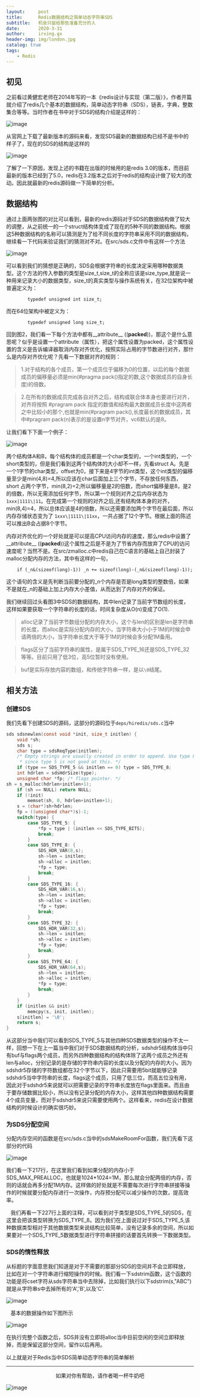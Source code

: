 ```yaml
---
layout:     post
title:      Redis数据结构之简单动态字符串SDS
subtitle:   机会只留给那些准备充分的人
date:       2020-3-31
author:     irving.gx
header-img: img/london.jpg
catalog: true
tags:
    - Redis
---
```



## 初见

之前看过黄健宏老师在2014年写的一本《redis设计与实现（第二版）》，作者开篇就介绍了redis几个基本的数据结构，简单动态字符串（SDS），链表，字典，整数集合等等。当时作者在书中对于SDS的结构介绍是这样的：

 ![image](https://raw.githubusercontent.com/GuoXinsayhello/GuoXinsayhello.github.io/master/img/sds1.jpg)

从官网上下载了最新版本的源码来看，发现SDS最新的数据结构已经不是书中的样子了，现在的SDS的结构是这样的

 ![image](https://raw.githubusercontent.com/GuoXinsayhello/GuoXinsayhello.github.io/master/img/sds2.jpg)
 
了解了一下原因，发现上述的书籍在出版的时候用的是redis 3.0的版本，而目前最新的版本已经到了5.0，redis在3.2版本之后对于redis的结构设计做了较大的改动。因此就最新的redis源码做一下简单的分析。

## 数据结构

通过上面两张图的对比可以看到，最新的redis源码对于SDS的数据结构做了较大的调整，从之前统一的一个struct结构体变成了现在的5种不同的数据结构。根据这5种数据结构的名称可以猜测是为了给不同长度的字符串采用不同的数据结构，继续看一下代码来验证我们的猜测对不对。在src/sds.c文件中有这样一个方法

 ![image](https://raw.githubusercontent.com/GuoXinsayhello/GuoXinsayhello.github.io/master/img/sds3.jpg)

可以看到我们的猜想是正确的，SDS会根据字符串的长度决定采用哪种数据类型。这个方法的传入参数的类型是size_t,size_t的全称应该是size_type,就是说一种用来记录大小的数据类型，size_t的真实类型与操作系统有关，在32位架构中被普遍定义为：

```
        typedef unsigned int size_t;
```
而在64位架构中被定义为：
```
        typedef unsigned long size_t;

```

回到图2，我们看一下每个方法中都有__attribute__ ((__packed__))，那这个是什么意思呢？似乎是设置一个attribute（属性），把这个属性设置为packed，这个属性设置的含义是告诉编译器取消内存对齐优化，按照实际占用的字节数进行对齐，那什么是内存对齐优化呢？先看一下数据对齐的规则：

>  1.对于结构的各个成员，第一个成员位于偏移为0的位置，以后的每个数据成员的偏移量必须是min(#pragma pack()指定的数,这个数据成员的自身长度)的倍数。

>  2.在所有的数据成员完成各自对齐之后，结构或联合体本身也要进行对齐，对齐将按照 #pragram pack 指定的数值和结构最大数据成员长度中这两者之中比较小的那个,也就是min(#pragram pack(),长度最长的数据成员，其中#pragram pack(n)表示的是设置n字节对齐，vc6默认的是8。

让我们看下下面一个例子：

 ![image](https://raw.githubusercontent.com/GuoXinsayhello/GuoXinsayhello.github.io/master/img/sds4.jpg)
 
   两个结构体A和B，每个结构体的成员都是一个char类型的，一个int类型的，一个short类型的，但是我们看到这两个结构体的大小却不一样，先看struct A。先是一个1字节的char类型，offset为0，接下来是4字节的int类型，这个int类型的偏移量至少是min(4,8)=4,所以应该在char后面加上三个字节，不存放任何东西，short 占两个字节，min(8,2)=2;所以偏移量是2的倍数，而short偏移量是8，是2的倍数，所以无需添加任何字节，所以第一个规则对齐之后内存状态为  `1xxx|1111\|11`。在完成第一个规则的对齐之后,还有结构体本身的对齐， min(8,4)=4，所以总体应该是4的倍数，所以还需要添加两个字节在最后面，所以内存存储状态变为了 `1xxx\|1111\|11xx`，一共占据了12个字节。根据上面的陈述可以推出B会占据8个字节。
   
   内存对齐优化的一个好处就是可以提高CPU访问内存的速度，那么redis中设置了__attribute__ ((__packed__))这个属性之后是不是为了节省内存而放弃了CPU的访问速度呢？当然不是。在src/zmalloc.c中redis自己在C语言的基础上自己封装了malloc分配内存的方法，其中有这样的一句，
  
  ```
      if (_n&(sizeof(long)-1)) _n += sizeof(long)-(_n&(sizeof(long)-1)); 

  ```
  这个语句的含义是先判断当前要分配的_n个内存是否是long类型的整数倍，如果不是就在_n的基础上加上内存大小差值，从而达到了内存对齐的保证。
  
  我们继续回过头看图3中SDS的数据结构，其中len记录了当前字节数组的长度，这样如果要获取一个字符串的长度的话，时间复杂度从O(n)变成了O(1).
  
  > alloc记录了当前字节数组分配的内存大小，这个与len的区别是len是字符串的长度，而alloc是实际分配内存的大小，当字符串大小小于1M的时候会申请两倍的大小，当字符串长度大于等于1M的时候会多分配1M备用。
  
  > flags区分了当前字符串的属性，是属于SDS_TYPE_16还是SDS_TYPE_32等等。目前只用了低3位，高5位暂时没有使用。
  
  > buf是实际存放内容的数组，和传统字符串一样，是以`\0`结尾。
  
  
## 相关方法

### 创建SDS

我们先看下创建SDS的源码，这部分的源码位于`deps/hiredis/sds.c`当中

```c
sds sdsnewlen(const void *init, size_t initlen) {
    void *sh;
    sds s;
    char type = sdsReqType(initlen);
    /* Empty strings are usually created in order to append. Use type 8
     * since type 5 is not good at this. */
    if (type == SDS_TYPE_5 && initlen == 0) type = SDS_TYPE_8;
    int hdrlen = sdsHdrSize(type);
    unsigned char *fp; /* flags pointer. */
sh = s_malloc(hdrlen+initlen+1);
    if (sh == NULL) return NULL;
    if (!init)
        memset(sh, 0, hdrlen+initlen+1);
    s = (char*)sh+hdrlen;
    fp = ((unsigned char*)s)-1;
    switch(type) {
        case SDS_TYPE_5: {
            *fp = type | (initlen << SDS_TYPE_BITS);
            break;
        }
        case SDS_TYPE_8: {
            SDS_HDR_VAR(8,s);
            sh->len = initlen;
            sh->alloc = initlen;
            *fp = type;
            break;
        }
        case SDS_TYPE_16: {
            SDS_HDR_VAR(16,s);
            sh->len = initlen;
            sh->alloc = initlen;
            *fp = type;
            break;
        }
        case SDS_TYPE_32: {
            SDS_HDR_VAR(32,s);
            sh->len = initlen;
            sh->alloc = initlen;
            *fp = type;
            break;
        }
        case SDS_TYPE_64: {
            SDS_HDR_VAR(64,s);
            sh->len = initlen;
            sh->alloc = initlen;
            *fp = type;
            break;
        }
    }
    if (initlen && init)
        memcpy(s, init, initlen);
    s[initlen] = '\0';
    return s;
}

```

   从这部分当中我们可以看到SDS_TYPE_5与其他四种SDS数据类型的操作不太一样，回想一下在上一篇当中我们对于SDS数据结构的分析，sdshdr5结构体当中只有buf与flags两个成员，而另外四种数据结构的结构体除了这两个成员之外还有len与alloc，分别记录的是存储的字符串内容的长度以及分配的内存的大小。因为sdshdr5存储的字符数组都在32个字节以下，因此只需要用5bit就能够记录sdshdr5当中字符串的长度，flags这个成员，只用了低三位，而高五位没有用，因此对于sdshdr5来说就可以把需要记录的字符串长度放在flags里面来。而且由于要存储数据比较小，所以没有记录分配的内存大小，这样其他四种数据结构需要4个成员变量，而对于sdshdr5来说只需要使用两个。这样看来，redis在设计数据结构的时候设计的确实很巧妙。
   
  
### 为SDS分配空间

分配内存空间的函数是在src/sds.c当中的sdsMakeRoomFor函数，我们先看下这部分的代码

 ![image](https://raw.githubusercontent.com/GuoXinsayhello/GuoXinsayhello.github.io/master/img/sds5.png)

   我们看一下217行，在这里我们看到如果分配的内存小于SDS_MAX_PREALLOC，也就是1024*1024=1M，那么就会分配两倍的内存，否则的话就会再多分配1M内存。这样做的好处就是不需要每次进行字符串拼接等操作的时候就要分配内存进行一次操作，内存预分配可以减少操作的次数，提高效率。
   
   我们再看一下227行上面的注释，可以看到对于类型是SDS_TYPE_5的SDS，在这里会把该类型转换为SDS_TYPE_8。因为我们在上面说过对于SDS_TYPE_5,该种数据类型相对于其他数据类型来说结构比较简单，没有记录多余的空间，所以如果要对一个SDS_TYPE_5数据类型进行字符串拼接的话要首先转换一下数据类型。

### SDS的惰性释放

   从标题的字面意思我们知道是对于不需要的那部分SDS的空间并不会立即释放，比如在对一个字符串进行缩短操作的时候。我们看一下sdstrim函数，这个函数的功能是将cset字符从sds字符串当中去除掉，比如我们执行以下sdstrim(s,"ABC")就是从字符串s中去掉所有的‘A','B',以及'C'.

 ![image](https://raw.githubusercontent.com/GuoXinsayhello/GuoXinsayhello.github.io/master/img/sds6.png)

   基本的数据操作如下图所示
   
 ![image](https://raw.githubusercontent.com/GuoXinsayhello/GuoXinsayhello.github.io/master/img/sds7.png)


   在执行完整个函数之后，SDS并没有立即将alloc当中目前空闲的空间立即释放掉，而是保留这部分空间，留作以后再用。
   
   以上就是对于Redis当中SDS简单动态字符串的简单解析
  
  - - -
  <p align="center">如果对你有帮助，请作者喝一杯牛奶吧</p>
     
 ![image](https://raw.githubusercontent.com/GuoXinsayhello/GuoXinsayhello.github.io/master/img/wepay.jpg)
 
 














 
 
 
 
 
 
 
 
 
 
 
 
 
 
 
 
 
 
 
 
 
 
 
  



        
  
  
  


 
 





